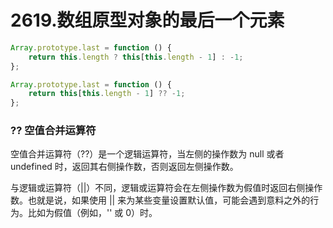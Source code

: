 # 2619.数组原型对象的最后一个元素
```js
Array.prototype.last = function () {
    return this.length ? this[this.length - 1] : -1;
};

Array.prototype.last = function () {
    return this[this.length - 1] ?? -1;
};
```
### ?? 空值合并运算符

空值合并运算符（??）是一个逻辑运算符，当左侧的操作数为 null 或者 undefined 时，返回其右侧操作数，否则返回左侧操作数。

与逻辑或运算符（||）不同，逻辑或运算符会在左侧操作数为假值时返回右侧操作数。也就是说，如果使用 || 来为某些变量设置默认值，可能会遇到意料之外的行为。比如为假值（例如，'' 或 0）时。
